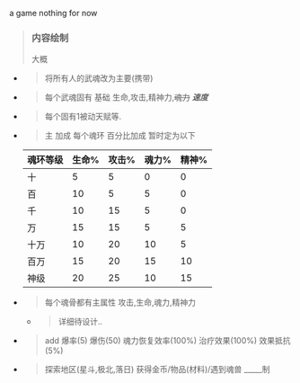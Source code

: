 a game nothing for now



> ### 内容绘制
> 大概

- > 将所有人的武魂改为主要(携带)
- > 每个武魂固有 基础 生命,攻击,精神力,~~魂力~~  **_速度_**
- > 每个固有1被动天赋等.
- > 主 加成 每个魂环 百分比加成 暂时定为以下

  | 魂环等级| 生命%| 攻击%| 魂力%| 精神%|
  |:-------|------|------|-----|------|
  | 十     | 5    | 5    | 0   |  0   |
  | 百     | 10   | 5    | 5   |  0   |
  | 千     | 10   | 15   | 5   |  0   |
  | 万     | 15   | 15   | 5   |  5   |
  | 十万   | 10   | 20   | 10  |  5   |
  | 百万   | 15   | 20   | 15  |  10  |
  | 神级   | 20   | 25   | 10  |  15  |


- > 每个魂骨都有主属性 攻击,生命,魂力,精神力
    - > 详细待设计..
- > add 爆率(5) 爆伤(50) 魂力恢复效率(100%) 治疗效果(100%) 效果抵抗(5%)
- > 探索地区(星斗,极北,落日) 获得金币/物品(材料)/遇到魂兽 _____制


